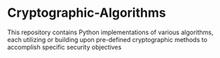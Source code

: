 # Cryptographic-Algorithms
This repository contains Python implementations of various algorithms, each utilizing or building upon pre-defined cryptographic methods to accomplish specific security objectives
